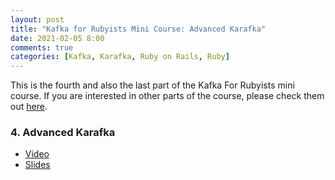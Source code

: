 ```yaml
---
layout: post
title: "Kafka for Rubyists Mini Course: Advanced Karafka"
date: 2021-02-05 8:00
comments: true
categories: [Kafka, Karafka, Ruby on Rails, Ruby]
---
```


This is the fourth and also the last part of the Kafka For Rubyists mini course. If you are interested in other parts of the course, please check them out [here](https://karolgalanciak.com/blog/2020/12/20/kafka-for-rubyists-mini-course/).

<!--more-->

### 4. Advanced Karafka

- [Video](https://www.youtube.com/watch?v=ZCZYbCOUDYI)
- [Slides](https://speakerdeck.com/azdaroth/kafka-for-rubyists-advanced-karafka)
